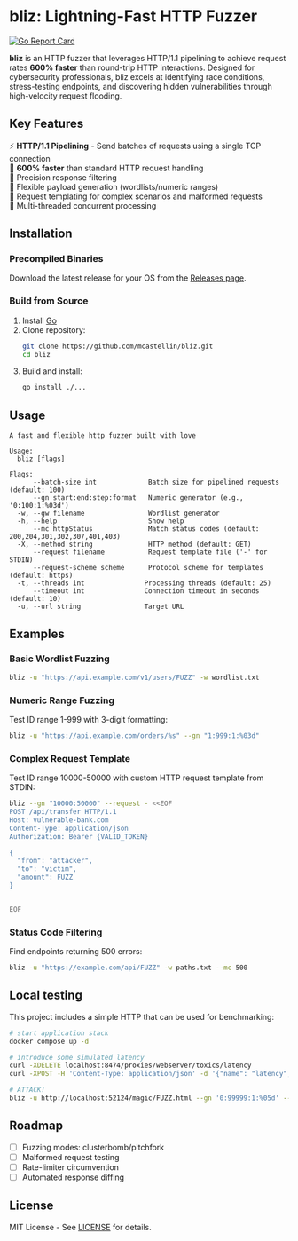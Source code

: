 # bliz: Lightning-Fast HTTP Fuzzer

[![Go Report Card](https://goreportcard.com/badge/github.com/mcastellin/bliz)](https://goreportcard.com/report/github.com/mcastellin/bliz)

**bliz** is an HTTP fuzzer that leverages HTTP/1.1 pipelining to achieve request rates **600% faster** than round-trip HTTP interactions. Designed for cybersecurity professionals, bliz excels at identifying race conditions, stress-testing endpoints, and discovering hidden vulnerabilities through high-velocity request flooding.

## Key Features

⚡ **HTTP/1.1 Pipelining** - Send batches of requests using a single TCP connection<br/>
🚀 **600% faster** than standard HTTP request handling<br/>
🎯 Precision response filtering<br/>
🔧 Flexible payload generation (wordlists/numeric ranges)<br/>
📝 Request templating for complex scenarios and malformed requests<br/>
🧵 Multi-threaded concurrent processing<br/>

## Installation

### Precompiled Binaries
Download the latest release for your OS from the [Releases page](https://github.com/mcastellin/bliz/releases).

### Build from Source
1. Install [Go](https://golang.org/dl/)
2. Clone repository:
   ```bash
   git clone https://github.com/mcastellin/bliz.git
   cd bliz
   ```
3. Build and install:
   ```bash
   go install ./...
   ```

## Usage

```
A fast and flexible http fuzzer built with love

Usage:
  bliz [flags]

Flags:
      --batch-size int             Batch size for pipelined requests (default: 100)
      --gn start:end:step:format   Numeric generator (e.g., '0:100:1:%03d')
  -w, --gw filename                Wordlist generator
  -h, --help                       Show help
      --mc httpStatus              Match status codes (default: 200,204,301,302,307,401,403)
  -X, --method string              HTTP method (default: GET)
      --request filename           Request template file ('-' for STDIN)
      --request-scheme scheme      Protocol scheme for templates (default: https)
  -t, --threads int               Processing threads (default: 25)
      --timeout int               Connection timeout in seconds (default: 10)
  -u, --url string                Target URL
```

## Examples

### Basic Wordlist Fuzzing
```bash
bliz -u "https://api.example.com/v1/users/FUZZ" -w wordlist.txt
```

### Numeric Range Fuzzing
Test ID range 1-999 with 3-digit formatting:
```bash
bliz -u "https://api.example.com/orders/%s" --gn "1:999:1:%03d"
```

### Complex Request Template
Test ID range 10000-50000 with custom HTTP request template from STDIN:
```bash
bliz --gn "10000:50000" --request - <<EOF
POST /api/transfer HTTP/1.1
Host: vulnerable-bank.com
Content-Type: application/json
Authorization: Bearer {VALID_TOKEN}

{
  "from": "attacker",
  "to": "victim",
  "amount": FUZZ
}


EOF
```

### Status Code Filtering
Find endpoints returning 500 errors:
```bash
bliz -u "https://example.com/api/FUZZ" -w paths.txt --mc 500
```

## Local testing
This project includes a simple HTTP that can be used for benchmarking:

```bash
# start application stack
docker compose up -d

# introduce some simulated latency
curl -XDELETE localhost:8474/proxies/webserver/toxics/latency
curl -XPOST -H 'Content-Type: application/json' -d '{"name": "latency", "type": "latency", "stream": "upstream", "toxicity": 1.0, "attributes": {"latency": 100, "jitter": 20}}' localhost:8474/proxies/webserver/toxics

# ATTACK!
bliz -u http://localhost:52124/magic/FUZZ.html --gn '0:99999:1:%05d' --mc 200-299
```

## Roadmap
- [ ] Fuzzing modes: clusterbomb/pitchfork
- [ ] Malformed request testing
- [ ] Rate-limiter circumvention
- [ ] Automated response diffing

## License
MIT License - See [LICENSE](LICENSE) for details.
